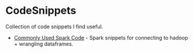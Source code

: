 # CodeSnippets

Collection of code snippets I find useful.

* [Commonly Used Spark Code](https://github.com/thompn/CodeSnippets/blob/master/spark_info.py) - Spark snippets for connecting to hadoop + wrangling dataframes.
